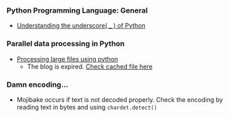 ### Python Programming Language: General
- [Understanding the underscore( _ ) of Python](https://hackernoon.com/understanding-the-underscore-of-python-309d1a029edc)
### Parallel data processing in Python
- [Processing large files using python](http://www.blopig.com/blog/2016/08/processing-large-files-using-python/)
  - The blog is expired. [Check cached file here](https://github.com/ImmortalGarlic/python-ml-archive/blob/master/docs/processing-large-files-using-python.txt)
### Damn encoding...
- Mojibake occurs if text is not decoded properly. Check the encoding by reading text in bytes and using `chardet.detect()`

